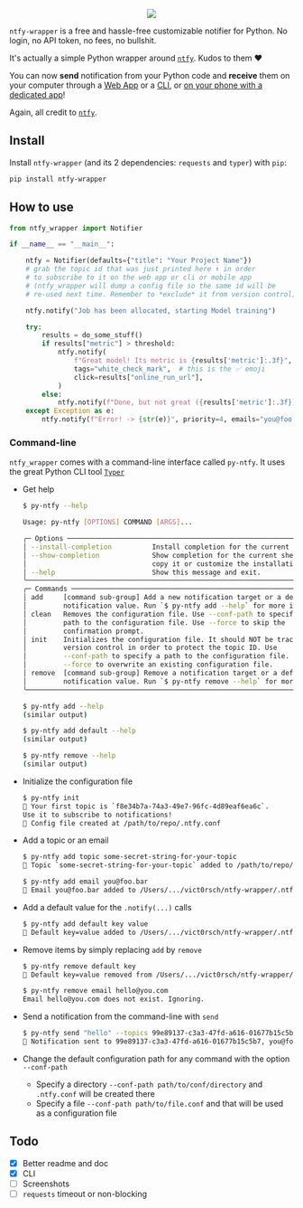 
<p align="center">
    <a href="https://github.com/vict0rsch/ntfy-wrapper" target="_blank">
        <img src="https://raw.githubusercontent.com/vict0rsch/ntfy-wrapper/main/assets/ntfy-txt.png">
    </a>
</p>

`ntfy-wrapper` is a free and hassle-free customizable notifier for Python. No login, no API token, no fees, no bullshit.

It's actually a simple Python wrapper around [`ntfy`](https://ntfy.sh). Kudos to them ❤️

You can now **send** notification from your Python code and **receive** them on your computer through a [Web App](https://ntfy.sh/app) or a [CLI](https://ntfy.sh/docs/subscribe/cli/), or [on your phone with a dedicated app](https://ntfy.sh/docs/subscribe/phone/)!

Again, all credit to [`ntfy`](https://ntfy.sh).

## Install

Install `ntfy-wrapper` (and its 2 dependencies: `requests` and `typer`) with `pip`:

```bash
pip install ntfy-wrapper
```

## How to use

```python
from ntfy_wrapper import Notifier

if __name__ == "__main__":

    ntfy = Notifier(defaults={"title": "Your Project Name"})
    # grab the topic id that was just printed here ⬆️ in order
    # to subscribe to it on the web app or cli or mobile app
    # (ntfy_wrapper will dump a config file so the same id will be
    # re-used next time. Remember to *exclude* it from version control)

    ntfy.notify("Job has been allocated, starting Model training")

    try:
        results = do_some_stuff()
        if results["metric"] > threshold:
            ntfy.notify(
                f"Great model! Its metric is {results['metric']:.3f}",
                tags="white_check_mark",  # this is the ✅ emoji
                click=results["online_run_url"],
            )
        else:
            ntfy.notify(f"Done, but not great ({results['metric']:.3f})", tags="disappointed")
    except Exception as e:
        ntfy.notify(f"Error! -> {str(e)}", priority=4, emails="you@foo.bar")
```

### Command-line

`ntfy_wrapper` comes with a command-line interface called `py-ntfy`. It uses the great Python CLI tool [`Typer`](https://typer.tiangolo.com/)

* Get help

    ```bash
    $ py-ntfy --help

    Usage: py-ntfy [OPTIONS] COMMAND [ARGS]...

    ╭─ Options ────────────────────────────────────────────────────────────────╮
    │ --install-completion          Install completion for the current shell.  │
    │ --show-completion             Show completion for the current shell, to  │
    │                               copy it or customize the installation.     │
    │ --help                        Show this message and exit.                │
    ╰──────────────────────────────────────────────────────────────────────────╯
    ╭─ Commands ───────────────────────────────────────────────────────────────╮
    │ add     [command sub-group] Add a new notification target or a default   │
    │         notification value. Run `$ py-ntfy add --help` for more info.    │
    │ clean   Removes the configuration file. Use --conf-path to specify a     │
    │         path to the configuration file. Use --force to skip the          │
    │         confirmation prompt.                                             │
    │ init    Initializes the configuration file. It should NOT be tracked by  │
    │         version control in order to protect the topic ID. Use            │
    │         --conf-path to specify a path to the configuration file. Use     │
    │         --force to overwrite an existing configuration file.             │
    │ remove  [command sub-group] Remove a notification target or a default    │
    │         notification value. Run `$ py-ntfy remove --help` for more info. │
    ╰──────────────────────────────────────────────────────────────────────────╯

    $ py-ntfy add --help
    (similar output)

    $ py-ntfy add default --help
    (similar output)

    $ py-ntfy remove --help
    (similar output)
    ```

* Initialize the configuration file

    ```bash
    $ py-ntfy init
    🔑 Your first topic is `f8e34b7a-74a3-49e7-96fc-4d89eaf6ea6c`.
    Use it to subscribe to notifications!
    🎉 Config file created at /path/to/repo/.ntfy.conf
    ```

* Add a topic or an email

    ```bash
    $ py-ntfy add topic some-secret-string-for-your-topic
    🎉 Topic `some-secret-string-for-your-topic` added to /path/to/repo/.ntfy.conf

    $ py-ntfy add email you@foo.bar
    🎉 Email you@foo.bar added to /Users/.../vict0rsch/ntfy-wrapper/.ntfy.conf
    ```

* Add a default value for the `.notify(...)` calls

    ```bash
    $ py-ntfy add default key value
    🎉 Default key=value added to /Users/.../vict0rsch/ntfy-wrapper/.ntfy.conf
    ```

* Remove items by simply replacing `add` by `remove`

    ```bash
    $ py-ntfy remove default key
    🎉 Default key=value removed from /Users/.../vict0rsch/ntfy-wrapper/.ntfy.conf

    $ py-ntfy remove email hello@you.com
    Email hello@you.com does not exist. Ignoring.
    ```

* Send a notification from the command-line with `send`

    ```bash
    $ py-ntfy send "hello" --topics 99e89137-c3a3-47fd-a616-01677b15c5b7 --title "This is Victor" --click "https://9gag.com"
    🎉 Notification sent to 99e89137-c3a3-47fd-a616-01677b15c5b7, you@foo.bar
    ```

* Change the default configuration path for any command with the option `--conf-path`
  * Specify a directory  `--conf-path path/to/conf/directory` and `.ntfy.conf` will be created there
  * Specify a file `--conf-path path/to/file.conf` and that will be used as a configuration file

## Todo

* [x] Better readme and doc
* [x] CLI
* [ ] Screenshots
* [ ] `requests` timeout or non-blocking
